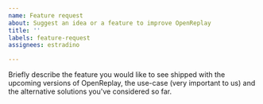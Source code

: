 ```yaml
---
name: Feature request
about: Suggest an idea or a feature to improve OpenReplay
title: ''
labels: feature-request
assignees: estradino

---
```


Briefly describe the feature you would like to see shipped with the upcoming versions of OpenReplay, the use-case (very important to us) and the alternative solutions you've considered so far.
